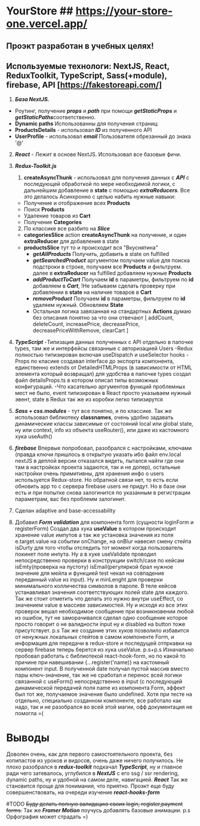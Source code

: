 
# YourStore ## https://your-store-one.vercel.app/

## Проэкт разработан в учебных целях! 

## Используемые технологи: NextJS, React, ReduxToolkit, TypeScript, Sass(+module), firebase, API [https://fakestoreapi.com/]

1. ***База NextJS.*** 
- Роутинг, получение ***props*** и ***path***
	при помощи ***getStaticProps*** и ***getStaticPaths***соответственно.
- **Dynamic paths** Использованны для получения страниц:
- **ProductsDetails** - использовал ***ID*** из полученного API
- **UserProfile** - использовал ***email*** Пользователя обрезанный до знака '@'

2. ***React*** - Лежит в основе NextJS. Использовал все базовые фичи.
					
3. ***Redux-Toolkit.js***
	1. **createAsyncThunk** - использовал для получения данных с ***API*** 
с последующей обработкой по мере необходимой логики, c дальнейшим добавление в **state**
c помощью ***extraReducers***. Все это делалось Асинхронно с целью набить нужные навыки:
	- Получение и отображение всех **Products**
	- Поиск **Products**
	- Удаление товаров из **Cart**
	- Получение **Categories**
	2. По классике все разбито на ***Slice*** 
	- **categoriesSlice** action **createAsyncThunk** на получение, и один **extraReducer**
	для добавления в state
	- **productsSlice** тут то и происходит вся "Вкуснятина" 
		- ***getAllProducts*** Получить, добавить в state on fulfilled
		- ***getSearchedProduct*** аргументом получаем value для поиска подстроки в строке, 
		получаем все **Products** и фильтруем.
		далее в **extraReducer** на fulfilled добавляем нужные **Products**
		- ***addProductToCart*** Получаем **id** в параметры, фильтруем по **id** добавляем в ***Cart***,
		!Не забываем сделать проверку при добавлении в **state** на наличие товаров в **Cart**
		- ***removeProduct*** Получаем **id** в параметры, фильтруем по **id** удаляем нужный. Обновляем **State**
	  - Остальная логика завязанная на стандартных **Actions** думаю без описания понятно за что они отвечают
		[ addCount, deleteCount, increasePrice, decreasePrice, decreasePriceWithRemove, clearCart ]
4. ***TypeScript***
-Типизация данных полученных с API отдельно в папочке types, там же и интерфейсы связанные с авторизацией Users	
-Redux полностью типизирован включая useDispatch и useSelector hooks
-Props по класике создавал interface до экспорта компонента, единственно extends от DetailedHTMLProps (в зависимости от HTML элемента который возвращал)
для удобства в папочке types создал файл detailsProps.ts в котором описал типы возможных конфигураций.
-Что касательно аргументов функций проблемных мест не было, event типизирован в React просто указываем нужный эвент, state в Redux так же из коробки легко типизирутся
5. ***Sass + css.modules*** - тут все понятно, и по классике. Так же использовал библиотеку **classnames**, очень удобно задавать динамические классы зависимые от
состояний local или global state, ну или context, info из объекта useRouter(), или даже из кастомного хука useAuth()
6. ***firebase*** Впервые попробовал, разобрался с настройками, ключами (правда ключи пришлось в открытую указать ибо файл env.local nextJS в деплой версии отказался видеть, пытался найти где они там в настройках проекта задаются, так и не допер), остальные настройки очень примитивны, для хранения инфо о users используется 
Redux-store. Но обратной связи нет, то есть если обновить app то с сервера firebase users не придут. Но в базе они есть и при попытке снова залогинится по указанным 
в регистрации параметрам, вас без проблемм залогинит. 
7. Сделан adaptive and base-accessability
8. Добавил ***Form validation*** для компонента form (сущности loginForm и registerForm) Создал два хука **useValue** в котором происходит хранение value импутов
а так же установка значения из поля e.target.value на событии onChange, на onBlur навесил смену стейта isDurty для того чтобы отследить тот момент когда пользователь покинет поле инпута. Ну а в хуке useValidate проводил непосредственно проверки в конструкции switch/case по кейсам isEmty(проверка на пустоту) isEmail(регуляркой брал нужное значение для мейла и функцией test чекал на совпадение переданный value из input). Ну и minLenght для проверки минимального колличества символов в пароле.
В теле кейсов устанавливал значения соответствующих полей state для каждого. Так же стоит отметить что делать это нужно внутри useEffect, со значением value в массиве зависимостей. Ну и исходя из все этих проверок вешал необходимое сообщение при возникновении любой из ошибок, тут не заморачивался сделал одно сообщение которое просто говорит о не валидности input ну и disabled на button тоже присутствует. 
p.s Так же создание этих хуков позволило избавится от ненужных локальных стейтов в самом компоненте Form, и информация для передачи в redux-store и последущей отпркавки на сервер firebase теперь берется из хука useValue. 
p.s+p.s Изначально пробовал работать с библиотекой react-hook-form, но по какой то причине при навешивании {...register('name)} на кастомный компонент input. В полученной date получал пустой массив вместо пары ключ-значение, так же не сработал и перенос всей логики связанной с useForm() непосредственно в input (c последующей динамической передачей поля name из компонента Form, эффект был тот же, получаемое значение было undefined. Хотя при тесте на отдельно, специально созданном компоненте, все работало как надо, так и не разобрался во всей этой магии, офф документация не помогла =(

# Выводы
Доволен очень, как для первого самостоятельного проекта, без копипастов из уроков и видосов, очень даже ничего получилось. Не плохо разобрался в ***redux-toolkit***
подкачал ***TypeScript***, ну и главное ради чего затевалось, углубился в ***NextJS*** с его ssg / ssr rendering, dynamic paths, ну и удобной на самом деле, навигацией. ***React*** Так же становится проще для понимания, что приятно. Проэкт еще буду совершенствовать, на очереди изучение ***react-hooks-form***

#TODO  ~~Буду делать полную валидацию своих login, register,payment forms.~~ Так же ***Framer Motion*** поучусь добавлять базовые анимации. p.s Орфография может страдать =) 

